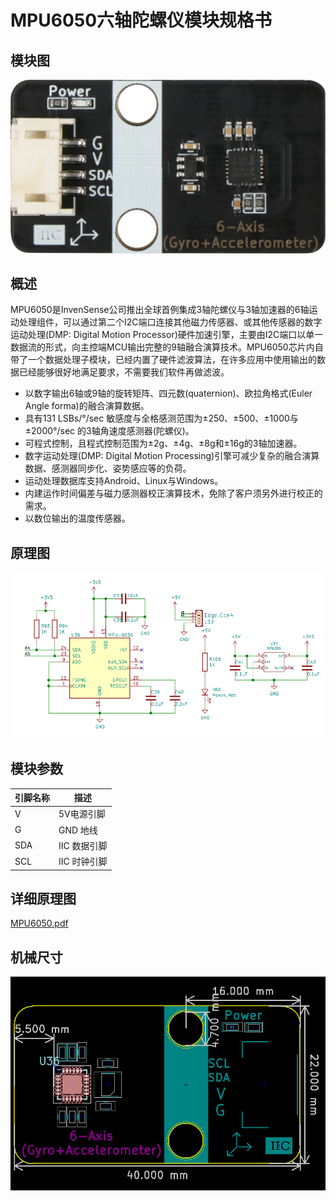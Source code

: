 # MPU6050六轴陀螺仪模块规格书

## 模块图

![6-Axis(Gyro+Accelerometer)](mpu6050六轴陀螺仪模块图片/6-Axis(Gyro+Accelerometer).png)

## 概述

​        MPU6050是InvenSense公司推出全球首例集成3轴陀螺仪与3轴加速器的6轴运动处理组件，可以通过第二个I2C端口连接其他磁力传感器、或其他传感器的数字运动处理(DMP: Digital Motion Processor)硬件加速引擎，主要由I2C端口以单一数据流的形式，向主控端MCU输出完整的9轴融合演算技术。MPU6050芯片内自带了一个数据处理子模块，已经内置了硬件滤波算法，在许多应用中使用输出的数据已经能够很好地满足要求，不需要我们软件再做滤波。

- 以数字输出6轴或9轴的旋转矩阵、四元数(quaternion)、欧拉角格式(Euler Angle forma)的融合演算数据。
- 具有131 LSBs/°/sec 敏感度与全格感测范围为±250、±500、±1000与±2000°/sec 的3轴角速度感测器(陀螺仪)。
- 可程式控制，且程式控制范围为±2g、±4g、±8g和±16g的3轴加速器。
- 数字运动处理(DMP: Digital Motion Processing)引擎可减少复杂的融合演算数据、感测器同步化、姿势感应等的负荷。
- 运动处理数据库支持Android、Linux与Windows。
- 内建运作时间偏差与磁力感测器校正演算技术，免除了客户须另外进行校正的需求。
- 以数位输出的温度传感器。

## 原理图

![19](mpu6050六轴陀螺仪模块图片/19.png)

## 模块参数

| 引脚名称 | 描述         |
| -------- | ------------ |
| V        | 5V电源引脚   |
| G        | GND 地线     |
| SDA      | IIC 数据引脚 |
| SCL      | IIC 时钟引脚 |

## 详细原理图

 [MPU6050.pdf](mpu6050六轴陀螺仪模块图片/MPU6050.pdf) 

## 机械尺寸

![9](mpu6050六轴陀螺仪模块图片/9.png)